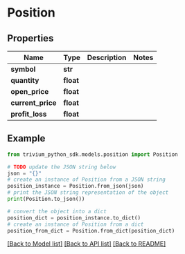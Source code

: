 # Position


## Properties

Name | Type | Description | Notes
------------ | ------------- | ------------- | -------------
**symbol** | **str** |  | 
**quantity** | **float** |  | 
**open_price** | **float** |  | 
**current_price** | **float** |  | 
**profit_loss** | **float** |  | 

## Example

```python
from trivium_python_sdk.models.position import Position

# TODO update the JSON string below
json = "{}"
# create an instance of Position from a JSON string
position_instance = Position.from_json(json)
# print the JSON string representation of the object
print(Position.to_json())

# convert the object into a dict
position_dict = position_instance.to_dict()
# create an instance of Position from a dict
position_from_dict = Position.from_dict(position_dict)
```
[[Back to Model list]](../README.md#documentation-for-models) [[Back to API list]](../README.md#documentation-for-api-endpoints) [[Back to README]](../README.md)



